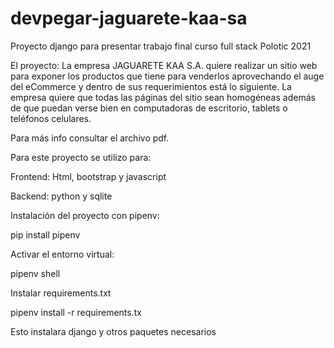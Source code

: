 # devpegar-jaguarete-kaa-sa
Proyecto django para presentar trabajo final curso full stack Polotic 2021

El proyecto:
La empresa JAGUARETE KAA S.A. quiere realizar un sitio web para exponer los productos que tiene
para venderlos aprovechando el auge del eCommerce y dentro de sus requerimientos está lo
siguiente.
La empresa quiere que todas las páginas del sitio sean homogéneas además de que puedan verse
bien en computadoras de escritorio, tablets o teléfonos celulares.

Para más info consultar el archivo pdf.

Para este proyecto se utilizo para:

Frontend: Html, bootstrap y javascript

Backend: python y sqlite

Instalación del proyecto con pipenv:

pip install pipenv

Activar el entorno virtual:

pipenv shell

Instalar requirements.txt

pipenv install -r requirements.tx

Esto instalara django y otros paquetes necesarios

